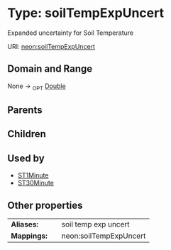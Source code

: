 
# Type: soilTempExpUncert


Expanded uncertainty for Soil Temperature

URI: [neon:soilTempExpUncert](https://data.neonscience.org/soilTempExpUncert)


## Domain and Range

None ->  <sub>OPT</sub> [Double](types/Double.md)

## Parents


## Children


## Used by

 * [ST1Minute](ST1Minute.md)
 * [ST30Minute](ST30Minute.md)

## Other properties

|  |  |  |
| --- | --- | --- |
| **Aliases:** | | soil temp exp uncert |
| **Mappings:** | | neon:soilTempExpUncert |

